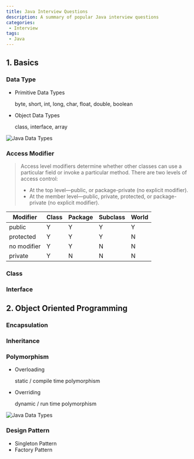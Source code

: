 ```yaml
---
title: Java Interview Questions
description: A summary of popular Java interview questions
categories:
 - Interview
tags:
 - Java
---
```



## 1. Basics

### Data Type
* Primitive Data Types

    byte, short, int, long, char, float, double, boolean
    
* Object Data Types

    class, interface, array

![Java Data Types](http://i1.wp.com/javafrombasics.com/wp-content/uploads/2016/06/data-types.gif?zoom=2&fit=720%2C540)
    
### Access Modifier
> Access level modifiers determine whether other classes can use a particular field or invoke a particular method. There are two levels of access control:
> * At the top level—public, or package-private (no explicit modifier).
> * At the member level—public, private, protected, or package-private (no explicit modifier).

<center>

Modifier      | Class  |  Package  | Subclass  |  World
------------- | ------- | ------------ | ----------- | --------
public          | Y         | Y               | Y              | Y
protected    | Y         | Y               | Y              | N
no modifier  | Y         | Y               | N              | N
private         | Y         | N               | N              | N

</center>

### Class

### Interface


## 2. Object Oriented Programming

### Encapsulation

### Inheritance

### Polymorphism
* Overloading

    static / compile time polymorphism

* Overriding

    dynamic / run time polymorphism

![Java Data Types](https://www.programcreek.com/wp-content/uploads/2009/02/overloading-vs-overriding.png)

### Design Pattern
* Singleton Pattern
* Factory Pattern
